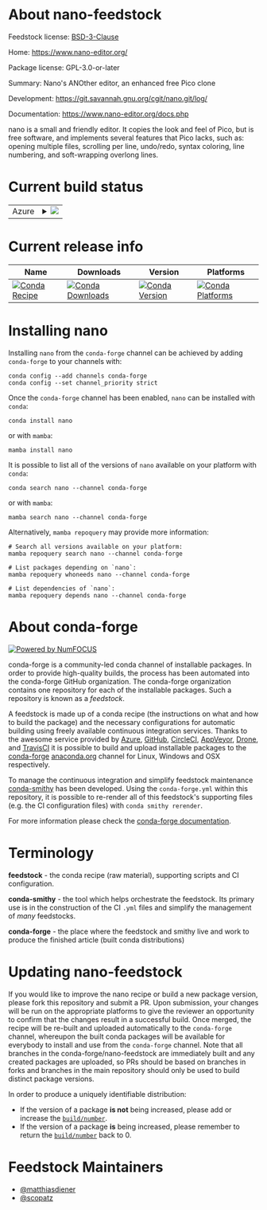 About nano-feedstock
====================

Feedstock license: [BSD-3-Clause](https://github.com/conda-forge/nano-feedstock/blob/main/LICENSE.txt)

Home: https://www.nano-editor.org/

Package license: GPL-3.0-or-later

Summary: Nano's ANOther editor, an enhanced free Pico clone

Development: https://git.savannah.gnu.org/cgit/nano.git/log/

Documentation: https://www.nano-editor.org/docs.php

nano  is  a small and friendly editor.  It copies the look and feel of Pico, but is free software, and
implements several features that Pico lacks, such as: opening multiple files, scrolling per line,
undo/redo,  syntax coloring, line numbering, and soft-wrapping overlong lines.


Current build status
====================


<table>
    
  <tr>
    <td>Azure</td>
    <td>
      <details>
        <summary>
          <a href="https://dev.azure.com/conda-forge/feedstock-builds/_build/latest?definitionId=16&branchName=main">
            <img src="https://dev.azure.com/conda-forge/feedstock-builds/_apis/build/status/nano-feedstock?branchName=main">
          </a>
        </summary>
        <table>
          <thead><tr><th>Variant</th><th>Status</th></tr></thead>
          <tbody><tr>
              <td>linux_64</td>
              <td>
                <a href="https://dev.azure.com/conda-forge/feedstock-builds/_build/latest?definitionId=16&branchName=main">
                  <img src="https://dev.azure.com/conda-forge/feedstock-builds/_apis/build/status/nano-feedstock?branchName=main&jobName=linux&configuration=linux%20linux_64_" alt="variant">
                </a>
              </td>
            </tr><tr>
              <td>linux_aarch64</td>
              <td>
                <a href="https://dev.azure.com/conda-forge/feedstock-builds/_build/latest?definitionId=16&branchName=main">
                  <img src="https://dev.azure.com/conda-forge/feedstock-builds/_apis/build/status/nano-feedstock?branchName=main&jobName=linux&configuration=linux%20linux_aarch64_" alt="variant">
                </a>
              </td>
            </tr><tr>
              <td>linux_ppc64le</td>
              <td>
                <a href="https://dev.azure.com/conda-forge/feedstock-builds/_build/latest?definitionId=16&branchName=main">
                  <img src="https://dev.azure.com/conda-forge/feedstock-builds/_apis/build/status/nano-feedstock?branchName=main&jobName=linux&configuration=linux%20linux_ppc64le_" alt="variant">
                </a>
              </td>
            </tr><tr>
              <td>osx_64</td>
              <td>
                <a href="https://dev.azure.com/conda-forge/feedstock-builds/_build/latest?definitionId=16&branchName=main">
                  <img src="https://dev.azure.com/conda-forge/feedstock-builds/_apis/build/status/nano-feedstock?branchName=main&jobName=osx&configuration=osx%20osx_64_" alt="variant">
                </a>
              </td>
            </tr><tr>
              <td>osx_arm64</td>
              <td>
                <a href="https://dev.azure.com/conda-forge/feedstock-builds/_build/latest?definitionId=16&branchName=main">
                  <img src="https://dev.azure.com/conda-forge/feedstock-builds/_apis/build/status/nano-feedstock?branchName=main&jobName=osx&configuration=osx%20osx_arm64_" alt="variant">
                </a>
              </td>
            </tr>
          </tbody>
        </table>
      </details>
    </td>
  </tr>
</table>

Current release info
====================

| Name | Downloads | Version | Platforms |
| --- | --- | --- | --- |
| [![Conda Recipe](https://img.shields.io/badge/recipe-nano-green.svg)](https://anaconda.org/conda-forge/nano) | [![Conda Downloads](https://img.shields.io/conda/dn/conda-forge/nano.svg)](https://anaconda.org/conda-forge/nano) | [![Conda Version](https://img.shields.io/conda/vn/conda-forge/nano.svg)](https://anaconda.org/conda-forge/nano) | [![Conda Platforms](https://img.shields.io/conda/pn/conda-forge/nano.svg)](https://anaconda.org/conda-forge/nano) |

Installing nano
===============

Installing `nano` from the `conda-forge` channel can be achieved by adding `conda-forge` to your channels with:

```
conda config --add channels conda-forge
conda config --set channel_priority strict
```

Once the `conda-forge` channel has been enabled, `nano` can be installed with `conda`:

```
conda install nano
```

or with `mamba`:

```
mamba install nano
```

It is possible to list all of the versions of `nano` available on your platform with `conda`:

```
conda search nano --channel conda-forge
```

or with `mamba`:

```
mamba search nano --channel conda-forge
```

Alternatively, `mamba repoquery` may provide more information:

```
# Search all versions available on your platform:
mamba repoquery search nano --channel conda-forge

# List packages depending on `nano`:
mamba repoquery whoneeds nano --channel conda-forge

# List dependencies of `nano`:
mamba repoquery depends nano --channel conda-forge
```


About conda-forge
=================

[![Powered by
NumFOCUS](https://img.shields.io/badge/powered%20by-NumFOCUS-orange.svg?style=flat&colorA=E1523D&colorB=007D8A)](https://numfocus.org)

conda-forge is a community-led conda channel of installable packages.
In order to provide high-quality builds, the process has been automated into the
conda-forge GitHub organization. The conda-forge organization contains one repository
for each of the installable packages. Such a repository is known as a *feedstock*.

A feedstock is made up of a conda recipe (the instructions on what and how to build
the package) and the necessary configurations for automatic building using freely
available continuous integration services. Thanks to the awesome service provided by
[Azure](https://azure.microsoft.com/en-us/services/devops/), [GitHub](https://github.com/),
[CircleCI](https://circleci.com/), [AppVeyor](https://www.appveyor.com/),
[Drone](https://cloud.drone.io/welcome), and [TravisCI](https://travis-ci.com/)
it is possible to build and upload installable packages to the
[conda-forge](https://anaconda.org/conda-forge) [anaconda.org](https://anaconda.org/)
channel for Linux, Windows and OSX respectively.

To manage the continuous integration and simplify feedstock maintenance
[conda-smithy](https://github.com/conda-forge/conda-smithy) has been developed.
Using the ``conda-forge.yml`` within this repository, it is possible to re-render all of
this feedstock's supporting files (e.g. the CI configuration files) with ``conda smithy rerender``.

For more information please check the [conda-forge documentation](https://conda-forge.org/docs/).

Terminology
===========

**feedstock** - the conda recipe (raw material), supporting scripts and CI configuration.

**conda-smithy** - the tool which helps orchestrate the feedstock.
                   Its primary use is in the construction of the CI ``.yml`` files
                   and simplify the management of *many* feedstocks.

**conda-forge** - the place where the feedstock and smithy live and work to
                  produce the finished article (built conda distributions)


Updating nano-feedstock
=======================

If you would like to improve the nano recipe or build a new
package version, please fork this repository and submit a PR. Upon submission,
your changes will be run on the appropriate platforms to give the reviewer an
opportunity to confirm that the changes result in a successful build. Once
merged, the recipe will be re-built and uploaded automatically to the
`conda-forge` channel, whereupon the built conda packages will be available for
everybody to install and use from the `conda-forge` channel.
Note that all branches in the conda-forge/nano-feedstock are
immediately built and any created packages are uploaded, so PRs should be based
on branches in forks and branches in the main repository should only be used to
build distinct package versions.

In order to produce a uniquely identifiable distribution:
 * If the version of a package **is not** being increased, please add or increase
   the [``build/number``](https://docs.conda.io/projects/conda-build/en/latest/resources/define-metadata.html#build-number-and-string).
 * If the version of a package **is** being increased, please remember to return
   the [``build/number``](https://docs.conda.io/projects/conda-build/en/latest/resources/define-metadata.html#build-number-and-string)
   back to 0.

Feedstock Maintainers
=====================

* [@matthiasdiener](https://github.com/matthiasdiener/)
* [@scopatz](https://github.com/scopatz/)

